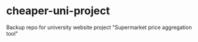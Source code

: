 # cheaper-uni-project
Backup repo for university website project "Supermarket price aggregation tool"

